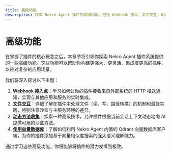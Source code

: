 ```yaml
---
title: 高级功能
description: 探索 Nekro Agent 插件的高级功能，包括 Webhook 接入、文件交互、动态方法收集和向量数据库的使用。
---
```


# 高级功能

在掌握了插件的核心概念之后，本章节将引导你探索 Nekro Agent 插件系统提供的一些高级功能。这些功能可以帮助你构建更强大、更灵活、集成度更高的插件，以应对复杂的应用场景。

我们将深入探讨以下主题：

1.  **[Webhook 接入点](./03_advanced_features/3.1_webhooks.md)**：学习如何让你的插件接收来自外部系统的 HTTP 推送通知，实现与其他应用和服务的实时集成。
2.  **[文件交互](./03_advanced_features/3.2_file_interaction.md)**：详细了解在插件中处理文件（读、写、路径转换）的机制和最佳实践，特别注意沙盒与主服务环境的差异。
3.  **[动态方法收集](./03_advanced_features/3.3_dynamic_methods.md)**：探索一种高级技术，允许插件根据当前会话上下文动态地向 AI 提供可用的沙盒方法。
4.  **[使用向量数据库](./03_advanced_features/3.4_vector_database.md)**：了解如何利用 Nekro Agent 内置的 Qdrant 向量数据库客户端，为你的插件添加基于向量相似度搜索的强大语义理解能力。

通过学习这些高级功能，你将能够将插件的潜力发挥到极致。 